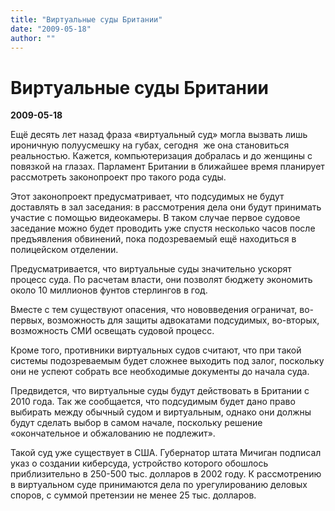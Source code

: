 ```yaml
---
title: "Виртуальные суды Британии"
date: "2009-05-18"
author: ""
---
```


# Виртуальные суды Британии

**2009-05-18** 

Ещё десять лет назад фраза «виртуальный суд» могла вызвать лишь ироничную полуусмешку на губах, сегодня  же она становиться реальностью. Кажется, компьютеризация добралась и до женщины с повязкой на глазах. Парламент Британии в ближайшее время планирует рассмотреть законопроект про такого рода суды.

Этот законопроект предусматривает, что подсудимых не будут доставлять в зал заседания: в рассмотрения дела они будут принимать участие с помощью видеокамеры. В таком случае первое судовое заседание можно будет проводить уже спустя несколько часов после предъявления обвинений, пока подозреваемый ещё находиться в полицейском отделении.

Предусматривается, что виртуальные суды значительно ускорят процесс суда. По расчетам власти, они позволят бюджету экономить около 10 миллионов фунтов стерлингов в год.

Вместе с тем существуют опасения, что нововведения ограничат, во-первых, возможность для защиты адвокатами подсудимых, во-вторых, возможность СМИ освещать судовой процесс.

Кроме того, противники виртуальных судов считают, что при такой системы подозреваемым будет сложнее выходить под залог, поскольку они не успеют собрать все необходимые документы до начала суда.

Предвидется, что виртуальные суды будут действовать в Британии с 2010 года. Так же сообщается, что подсудимым будет дано право выбирать между обычный судом и виртуальным, однако они должны будут сделать выбор в самом начале, поскольку решение «окончательное и обжалованию не подлежит».

Такой суд уже существует в США. Губернатор штата Мичиган подписал указ о создании киберсуда, устройство которого обошлось приблизительно в 250-500 тыс. долларов в 2002 году. К рассмотрению в виртуальном суде принимаются дела по урегулированию деловых споров, с суммой претензии не менее 25 тыс. долларов.